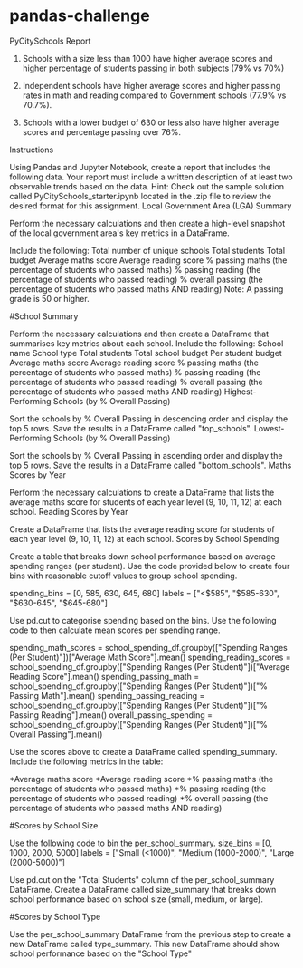 # pandas-challenge

PyCitySchools Report

1) Schools with a size less than 1000 have higher average scores and higher percentage of students passing in both subjects (79% vs 70%)

2) Independent schools have higher average scores and higher passing rates in math and reading compared to Government schools (77.9% vs 70.7%).

3) Schools with a lower budget of 630 or less also have higher average scores and percentage passing over 76%.


Instructions

Using Pandas and Jupyter Notebook, create a report that includes the following data. Your report must include a written description of at least two observable trends based on the data.
Hint: Check out the sample solution called PyCitySchools_starter.ipynb located in the .zip file to review the desired format for this assignment.
Local Government Area (LGA) Summary

Perform the necessary calculations and then create a high-level snapshot of the local government area's key metrics in a DataFrame.

Include the following:
Total number of unique schools
Total students
Total budget
Average maths score
Average reading score
% passing maths (the percentage of students who passed maths)
% passing reading (the percentage of students who passed reading)
% overall passing (the percentage of students who passed maths AND reading) 
Note: A passing grade is 50 or higher.

#School Summary

Perform the necessary calculations and then create a DataFrame that summarises key metrics about each school.
Include the following:
School name
School type
Total students
Total school budget
Per student budget
Average maths score
Average reading score
% passing maths (the percentage of students who passed maths)
% passing reading (the percentage of students who passed reading)
% overall passing (the percentage of students who passed maths AND reading)
Highest-Performing Schools (by % Overall Passing)

Sort the schools by % Overall Passing in descending order and display the top 5 rows.
Save the results in a DataFrame called "top_schools".
Lowest-Performing Schools (by % Overall Passing)

Sort the schools by % Overall Passing in ascending order and display the top 5 rows.
Save the results in a DataFrame called "bottom_schools".
Maths Scores by Year

Perform the necessary calculations to create a DataFrame that lists the average maths score for students of each year level (9, 10, 11, 12) at each school.
Reading Scores by Year

Create a DataFrame that lists the average reading score for students of each year level (9, 10, 11, 12) at each school.
Scores by School Spending

Create a table that breaks down school performance based on average spending ranges (per student).
Use the code provided below to create four bins with reasonable cutoff values to group school spending.

spending_bins = [0, 585, 630, 645, 680]
labels = ["<$585", "$585-630", "$630-645", "$645-680"]

Use pd.cut to categorise spending based on the bins.
Use the following code to then calculate mean scores per spending range.

spending_math_scores = school_spending_df.groupby(["Spending Ranges (Per Student)"])["Average Math Score"].mean()
spending_reading_scores = school_spending_df.groupby(["Spending Ranges (Per Student)"])["Average Reading Score"].mean()
spending_passing_math = school_spending_df.groupby(["Spending Ranges (Per Student)"])["% Passing Math"].mean()
spending_passing_reading = school_spending_df.groupby(["Spending Ranges (Per Student)"])["% Passing Reading"].mean()
overall_passing_spending = school_spending_df.groupby(["Spending Ranges (Per Student)"])["% Overall Passing"].mean()

Use the scores above to create a DataFrame called spending_summary.
Include the following metrics in the table:

*Average maths score
*Average reading score
*% passing maths (the percentage of students who passed maths)
*% passing reading (the percentage of students who passed reading)
*% overall passing (the percentage of students who passed maths AND reading)

#Scores by School Size

Use the following code to bin the per_school_summary.
size_bins = [0, 1000, 2000, 5000]
labels = ["Small (<1000)", "Medium (1000-2000)", "Large (2000-5000)"]

Use pd.cut on the "Total Students" column of the per_school_summary DataFrame.
Create a DataFrame called size_summary that breaks down school performance based on school size (small, medium, or large).

#Scores by School Type

Use the per_school_summary DataFrame from the previous step to create a new DataFrame called type_summary.
This new DataFrame should show school performance based on the "School Type"
